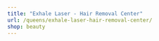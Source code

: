 ```yaml
---
title: "Exhale Laser - Hair Removal Center"
url: /queens/exhale-laser-hair-removal-center/
shop: beauty
---
```

